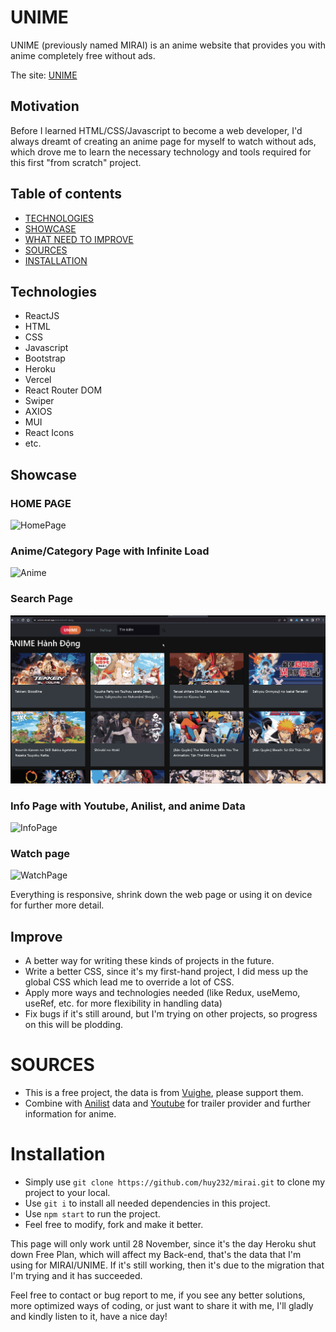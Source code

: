 <p align="center">
<h1>UNIME</h1>
</p>
UNIME (previously named MIRAI) is an anime website that provides you with anime completely free without ads.

The site: [UNIME](https://unime.vercel.app/)

<h2>Motivation</h2>
Before I learned HTML/CSS/Javascript to become a web developer, I'd always dreamt of creating an anime page for myself to watch without ads, which drove me to learn the necessary technology and tools required for this first "from scratch" project.

## Table of contents
- [TECHNOLOGIES](#technologies)
- [SHOWCASE](#showcase)
- [WHAT NEED TO IMPROVE](#improve)
- [SOURCES](#sources)
- [INSTALLATION](#installation)

## Technologies
- ReactJS
- HTML
- CSS
- Javascript
- Bootstrap
- Heroku
- Vercel
- React Router DOM
- Swiper
- AXIOS
- MUI
- React Icons
- etc.

## Showcase
<p align="center">
<h3>HOME PAGE</h3>
</p>

![HomePage](./public/gif/HomePage.gif)
<p align="center">
<h3>Anime/Category Page with Infinite Load</h3>
</p>

![Anime](./public/gif/AnimeCategory.gif)
<p align="center">
<h3>Search Page</h3>
</p>

![Search](./public/gif/Search.gif)
<p align="center">
<h3>Info Page with Youtube, Anilist, and anime Data</h3>
</p>

![InfoPage](./public/gif/InfoPage.gif)
<p align="center">
<h3>Watch page</h3>
</p>

![WatchPage](./public/gif/Watch.gif)


Everything is responsive, shrink down the web page or using it on device for further more detail.

## Improve
- A better way for writing these kinds of projects in the future.
- Write a better CSS, since it's my first-hand project, I did mess up the global CSS which lead me to override a lot of CSS.
- Apply more ways and technologies needed (like Redux, useMemo, useRef, etc. for more flexibility in handling data)
- Fix bugs if it's still around, but I'm trying on other projects, so progress on this will be plodding.

# SOURCES
- This is a free project, the data is from [Vuighe](https://vuighe.net/), please support them.
- Combine with [Anilist](https://anilist.co/) data and [Youtube](https://www.youtube.com/) for trailer provider and further information for anime.

# Installation
- Simply use `git clone https://github.com/huy232/mirai.git` to clone my project to your local.
- Use `git i` to install all needed dependencies in this project.
- Use `npm start` to run the project.
- Feel free to modify, fork and make it better.

This page will only work until 28 November, since it's the day Heroku shut down Free Plan, which will affect my Back-end, that's the data that I'm using for MIRAI/UNIME. If it's still working, then it's due to the migration that I'm trying and it has succeeded.

Feel free to contact or bug report to me, if you see any better solutions, more optimized ways of coding, or just want to share it with me, I'll gladly and kindly listen to it, have a nice day!